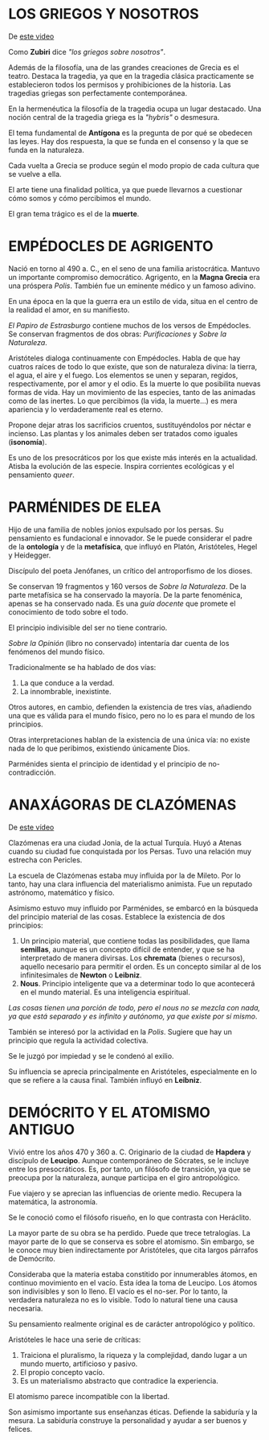 # LOS GRIEGOS Y NOSOTROS

De [este video](https://canal.uned.es/video/5b88f48db1111fee608b4567)

Como **Zubiri** dice *"los griegos sobre nosotros"*. 

Además de la filosofía, una de las grandes creaciones de Grecia es el teatro. Destaca la tragedia, ya que en la tragedia clásica practicamente se establecieron todos los permisos y prohibiciones de la historia. Las tragedias griegas son perfectamente contemporánea.

En la hermenéutica la filosofía de la tragedia ocupa un lugar destacado. Una noción central de la tragedia griega es la *"hybris"* o desmesura. 

El tema fundamental de **Antígona** es la pregunta de por qué se obedecen las leyes. Hay dos respuesta, la que se funda en el consenso y la que se funda en la naturaleza.

Cada vuelta a Grecia se produce según el modo propio de cada cultura que se vuelve a ella.

El arte tiene una finalidad política, ya que puede llevarnos a cuestionar cómo somos y cómo percibimos el mundo.

El gran tema trágico es el de la **muerte**. 

# EMPÉDOCLES DE AGRIGENTO 

Nació en torno al 490 a. C., en el seno de una familia aristocrática. Mantuvo un importante compromiso democrático. Agrigento, en la **Magna Grecia** era una próspera *Polis*. También fue un eminente médico y un famoso adivino.

En una época en la que la guerra era un estilo de vida, situa en el centro de la realidad el amor, en su manifiesto.

*El Papiro de Estrasburgo* contiene muchos de los versos de Empédocles. Se conservan fragmentos de dos obras: *Purificaciones* y *Sobre la Naturaleza*. 

Aristóteles dialoga continuamente con Empédocles. Habla de que hay cuatros raíces de todo lo que existe, que son de naturaleza divina: la tierra, el agua, el aire y el fuego. Los elementos se unen y separan, regidos, respectivamente, por el amor y el odio. Es la muerte lo que posibilita nuevas formas de vida. Hay un movimiento de las especies, tanto de las animadas como de las inertes. Lo que percibimos (la vida, la muerte...) es mera apariencia y lo verdaderamente real es eterno.

Propone dejar atras los sacrificios cruentos, sustituyéndolos por néctar e incienso. Las plantas y los animales deben ser tratados como iguales (**isonomía**).

Es uno de los presocráticos por los que existe más interés en la actualidad. Atisba la evolución de las especie. Inspira corrientes ecológicas y el pensamiento *queer*.

# PARMÉNIDES DE ELEA

Hijo de una familia de nobles jonios expulsado por los persas. Su pensamiento es fundacional e innovador. Se le puede considerar el padre de la **ontología** y de la **metafísica**, que influyó en Platón, Aristóteles, Hegel y Heidegger. 

Discípulo del poeta Jenófanes, un crítico del antroporfismo de los dioses. 

Se conservan 19 fragmentos y 160 versos de *Sobre la Naturaleza*. De la parte metafísica se ha conservado la mayoría. De la parte fenoménica, apenas se ha conservado nada. Es una *guía docente* que promete el conocimiento de todo sobre el todo. 

El principio indivisible del ser no tiene contrario. 

*Sobre la Opinión* (libro no conservado) intentaría dar cuenta de los fenómenos del mundo físico.

Tradicionalmente se ha hablado de dos vías:
1. La que conduce a la verdad.
2. La innombrable, inexistinte. 

Otros autores, en cambio, defienden la existencia de tres vías, añadiendo una que es válida para el mundo físico, pero no lo es para el mundo de los principios.

Otras interpretaciones hablan de la existencia de una única vía: no existe nada de lo que peribimos, existiendo únicamente Dios.

Parménides sienta el principio de identidad y el principio de no-contradicción.

# ANAXÁGORAS DE CLAZÓMENAS

De [este vídeo](https://canal.uned.es/video/5d0b7989a3eeb0f26f8b4568)

Clazómenas era una ciudad Jonia, de la actual Turquía. Huyó a Atenas cuando su ciudad fue conquistada por los Persas. Tuvo una relación muy estrecha con Pericles. 

La escuela de Clazómenas estaba muy influida por la de Mileto. Por lo tanto, hay una clara influencia del materialismo animista. Fue un reputado astrónomo, matemático y físico.

Asimismo estuvo muy influido por Parménides, se embarcó en la búsqueda del principio material de las cosas. Establece la existencia de dos principios:
1. Un principio material, que contiene todas las posibilidades, que llama **semillas**, aunque es un concepto difícil de entender, y que se ha interpretado de manera divirsas. Los **chremata** (bienes o recursos), aquello necesario para permitir el orden. Es un concepto similar al de los infinitesimales de **Newton** o **Leibniz**.
2. **Nous**. Principio inteligente que va a determinar todo lo que acontecerá en el mundo material. Es una inteligencia espiritual.

*Las cosas tienen una porción de todo, pero el nous no se mezcla con nada, ya que está separado y es infinito y autónomo, ya que existe por sí mismo*.

También se interesó por la actividad en la *Polis*. Sugiere que hay un principio que regula la actividad colectiva. 

Se le juzgó por impiedad y se le condenó al exilio.

Su influencia se aprecia principalmente en Aristóteles, especialmente en lo que se refiere a la causa final. También influyó en **Leibniz**. 


# DEMÓCRITO Y EL ATOMISMO ANTIGUO

Vivió entre los años 470 y 360 a. C. Originario de la ciudad de **Hapdera** y discípulo de **Leucipo**. Aunque contemporáneo de Sócrates, se le incluye entre los presocráticos. Es, por tanto, un filósofo de transición, ya que se preocupa por la naturaleza, aunque participa en el giro antropológico.

Fue viajero y se aprecian las influencias de oriente medio. Recupera la matemática, la astronomía. 

Se le conoció como el filósofo risueño, en lo que contrasta con Heráclito. 

La mayor parte de su obra se ha perdido. Puede que trece tetralogías. La mayor parte de lo que se conserva es sobre el atomismo. Sin embargo, se le conoce muy bien indirectamente por Aristóteles, que cita largos párrafos de Demócrito.

Consideraba que la materia estaba constitido por innumerables átomos, en continuo movimiento en el vacío. Esta ídea la toma de Leucipo. Los átomos son indivisibles y son lo lleno. El vacío es el no-ser. Por lo tanto, la verdadera naturaleza no es lo visible. Todo lo natural tiene una causa necesaria. 

Su pensamiento realmente original es de carácter antropológico y político. 

Aristóteles le hace una serie de críticas:
1. Traiciona el pluralismo, la riqueza y la complejidad, dando lugar a un mundo muerto, artificioso y pasivo.
2. El propio concepto vacío.
3. Es un materialismo abstracto que contradice la experiencia.

El atomismo parece incompatible con la libertad. 

Son asimismo importante sus enseñanzas éticas. Defiende la sabiduría y la mesura. La sabiduría construye la personalidad y ayudar a ser buenos y felices.